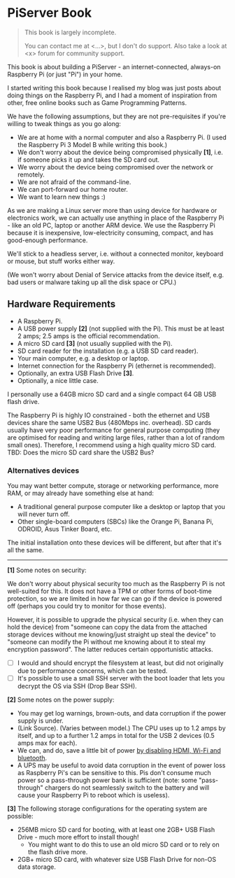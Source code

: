 # PiServer Book

> This book is largely incomplete.
>
> You can contact me at &lt;...&gt;, but I don't do support. Also take a look at &lt;x&gt; forum for community support.

This book is about building a PiServer - an internet-connected, always-on Raspberry Pi \(or just "Pi"\) in your home.

I started writing this book because I realised my blog was just posts about doing things on the Raspberry Pi, and I had a moment of inspiration from other, free online books such as Game Programming Patterns.

We have the following assumptions, but they are not pre-requisites if you're willing to tweak things as you go along:

* We are at home with a normal computer and also a Raspberry Pi. \(I used the Raspberry Pi 3 Model B while writing this book.\)
* We don't worry about the device being compromised physically **\[1\]**, i.e. if someone picks it up and takes the SD card out.
* We worry about the device being compromised over the network or remotely.
* We are not afraid of the command-line.
* We can port-forward our home router.
* We want to learn new things :\)

As we are making a Linux server more than using device for hardware or electronics work, we can actually use anything in place of the Raspberry Pi - like an old PC, laptop or another ARM device. We use the Raspberry Pi because it is inexpensive, low-electricity consuming, compact, and has good-enough performance.

We'll stick to a headless server, i.e. without a connected monitor, keyboard or mouse, but stuff works either way.

\(We won't worry about Denial of Service attacks from the device itself, e.g. bad users or malware taking up all the disk space or CPU.\)

## Hardware Requirements

* A Raspberry Pi.
* A USB power supply **\[2\]** \(not supplied with the Pi\). This must be at least 2 amps; 2.5 amps is the official recommendation.
* A micro SD card **\[3\]** \(not usually supplied with the Pi\).
* SD card reader for the installation \(e.g. a USB SD card reader\).
* Your main computer, e.g. a desktop or laptop.
* Internet connection for the Raspberry Pi \(ethernet is recommended\).
* Optionally, an extra USB Flash Drive **\[3\]**.
* Optionally, a nice little case.

I personally use a 64GB micro SD card and a single compact 64 GB USB flash drive.

The Raspberry Pi is highly IO constrained - both the ethernet and USB devices share the same USB2 Bus \(480Mbps inc. overhead\). SD cards usually have very poor performance for general purpose computing \(they are optimised for reading and writing large files, rather than a lot of random small ones\). Therefore, I recommend using a high quality micro SD card. TBD: Does the micro SD card share the USB2 Bus?

### Alternatives devices

You may want better compute, storage or networking performance, more RAM, or may already have something else at hand:

* A traditional general purpose computer like a desktop or laptop that you will never turn off.
* Other single-board computers \(SBCs\) like the Orange Pi, Banana Pi, ODROID, Asus Tinker Board, etc.

The initial installation onto these devices will be different, but after that it's all the same.

---

**\[1\]** Some notes on security:

We don't worry about physical security too much as the Raspberry Pi is not well-suited for this. It does not have a TPM or other forms of boot-time protection, so we are limited in how far we can go if the device is powered off \(perhaps you could try to monitor for those events\).

However, it is possible to upgrade the physical security \(i.e. when they can hold the device\) from "someone can copy the data from the attached storage devices without me knowing/just straight up steal the device" to "someone can modify the Pi without me knowing about it to steal my encryption password". The latter reduces certain opportunistic attacks.

* [ ] I would and should encrypt the filesystem at least, but did not originally due to performance concerns, which can be tested.
* [ ] It's possible to use a small SSH server with the boot loader that lets you decrypt the OS via SSH \(Drop Bear SSH\).

**\[2\]** Some notes on the power supply:

* You may get log warnings, brown-outs, and data corruption if the power supply is under.
* \(Link Source\). \(Varies between model.\) The CPU uses up to 1.2 amps by itself, and up to a further 1.2 amps in total for the USB 2 devices \(0.5 amps max for each\).
* We can, and do, save a little bit of power [by disabling HDMI, Wi-Fi and bluetooth](https://www.jeffgeerling.com/blogs/jeff-geerling/raspberry-pi-zero-power).
* A UPS may be useful to avoid data corruption in the event of power loss as Raspberry Pi's can be sensitive to this. Pis don't consume much power so a pass-through power bank is sufficient \(note: some "pass-through" chargers do not seamlessly switch to the battery and will cause your Raspberry Pi to reboot which is useless\).

**\[3\]** The following storage configurations for the operating system are possible:

* 256MB micro SD card for booting, with at least one 2GB+ USB Flash Drive - much more effort to install though!
  * You might want to do this to use an old micro SD card or to rely on the flash drive more.
* 2GB+ micro SD card, with whatever size USB Flash Drive for non-OS data storage.



